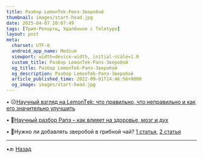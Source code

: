 ```yaml
---
title: Разбор LеmonTеk-Рапэ-Зверобой
thumbnail: images/start-head.jpg
date: 2025-04-07 20:07:49
tags: [Трип-Репорты, Удалённое с Teletype]
layout: post
meta:
  charset: UTF-8
  android_app_name: Medium
  viewport: width=device-width, initial-scale=1.0
  custom_title: Разбор LеmonTеk-Рапэ-Зверобой
  og_title: Разбор LеmonTеk-Рапэ-Зверобой
  og_description: Разбор LеmonTеk-Рапэ-Зверобой
  article_published_time: 2022-09-01T14:46:56+0000
  og_image: images/start-head.jpg
---
```


• 😑[Научный взгляд на LеmоnTеk: что правильно, что неправильно и как его значительно улучшить](https://telegra.ph/Nauchnyj-vzglyad-na-LemonTek-08-08)

• 😤[Научный разбор Рaпэ – как влияет на здоровье, мозг и дух](/2025/04/07/pazbor-rapeh/)

• 🔧Нужно ли добавлять зверобой в гpибнoй чай? [1 статья](https://telegra.ph/Nuzhno-li-dobavlyat-zveroboj-v-gribnoj-chaj-12-06), [2 статья](https://telegra.ph/Zveroboj-01-29)

---

•🔙 [Назад](https://totem-psy-archive.vercel.app/collections/)